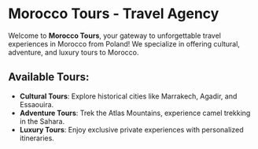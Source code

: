 # Morocco Tours - Travel Agency

Welcome to **Morocco Tours**, your gateway to unforgettable travel experiences in Morocco from Poland! We specialize in offering cultural, adventure, and luxury tours to Morocco.

## Available Tours:
- **Cultural Tours**: Explore historical cities like Marrakech, Agadir, and Essaouira.
- **Adventure Tours**: Trek the Atlas Mountains, experience camel trekking in the Sahara.
- **Luxury Tours**: Enjoy exclusive private experiences with personalized itineraries.
